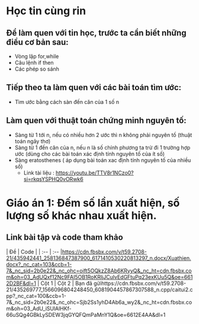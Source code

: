 # Học tin cùng rin 
## Để làm quen với tin học, trước ta cần biết những điều cơ bản sau:
- Vòng lặp for,while
- Câu lệnh if then
- Các phép so sánh
## Tiếp theo ta làm quen với các bài toán tìm ước:
- Tìm ước bằng cách sàn đến căn của 1 số n
## Làm quen với thuật toán chứng minh nguyên tố:
- Sàng từ 1 tới n, nếu có nhiều hơn 2 ước thì n không phải nguyên tố (thuật toán ngây thơ)
- Sàng từ 1 đến căn của n, nếu n là số chính phương ta trừ đi 1 trường hợp ước (dùng cho các bài toán xác định tính nguyên tố của ít số)
- Sàng eratosthenes ( áp dụng bài toán xac định tính nguyên tố của nhiều số)
  - Link tài liệu : https://youtu.be/TTV8r1NCzo0?si=rkqsYSPHQ0vORwk6
# Giáo án 1: Đếm số lần xuất hiện, số lượng số khác nhau xuất hiện.
## Link bài tập và code tham khảo
| Đề | Code |
  | :-- | :-- |https://cdn.fbsbx.com/v/t59.2708-21/435942441_258136847387900_6171410530220813297_n.docx/Xuathien.docx?_nc_cat=103&ccb=1-7&_nc_sid=2b0e22&_nc_ohc=oift5OQkzZ8Ab6KRyyQ&_nc_ht=cdn.fbsbx.com&oh=03_AdUQxf12Nc9FAI5OB1RoKRIjJCulvEdGFtuPq23exKUu5Q&oe=6612D2BF&dl=1
  | Cột 1 | Cột 2 |
Bạn đã gửihttps://cdn.fbsbx.com/v/t59.2708-21/435269777_1566096804248450_6081904457867307588_n.cpp/caitui2.cpp?_nc_cat=100&ccb=1-7&_nc_sid=2b0e22&_nc_ohc=Sjb2Ss1yhD4Ab6a_wy2&_nc_ht=cdn.fbsbx.com&oh=03_AdU_iSUlAlHKf-66uSQg4GBkLySDEW3jqGYQFQmPaMnY1Q&oe=6612E4AA&dl=1


